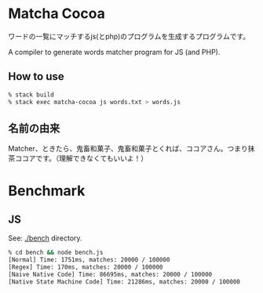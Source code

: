 # Matcha Cocoa

ワードの一覧にマッチするjs(とphp)のプログラムを生成するプログラムです。

A compiler to generate words matcher program for JS (and PHP).

## How to use
```sh
% stack build
% stack exec matcha-cocoa js words.txt > words.js
```

## 名前の由来

Matcher、ときたら、鬼畜和菓子、鬼畜和菓子とくれば、ココアさん。つまり抹茶ココアです。（理解できなくてもいいよ！）

# Benchmark

## JS

See: [./bench](./bench) directory.

```sh
% cd bench && node bench.js
[Normal] Time: 1751ms, matches: 20000 / 100000
[Regex] Time: 170ms, matches: 20000 / 100000
[Naive Native Code] Time: 86695ms, matches: 20000 / 100000
[Native State Machine Code] Time: 21286ms, matches: 20000 / 100000
```